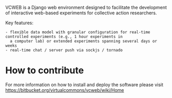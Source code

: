 VCWEB is a Django web environment designed to facilitate the development of interactive web-based experiments for
collective action researchers.

Key features:

    - flexible data model with granular configuration for real-time controlled experiments (e.g., 1 hour experiments in
      a computer lab) or extended experiments spanning several days or weeks
    - real-time chat / server push via sockjs / tornado



How to contribute
=================

For more information on how to install and deploy the software please visit <https://bitbucket.org/virtualcommons/vcweb/wiki/Home>
